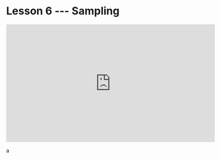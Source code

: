 # Lesson 6 --- Sampling


<iframe width="560" height="315" src="https://www.youtube.com/embed/gVd9JG8JaCQ" title="YouTube video player" frameborder="0" allow="accelerometer; autoplay; clipboard-write; encrypted-media; gyroscope; picture-in-picture" allowfullscreen></iframe>

a